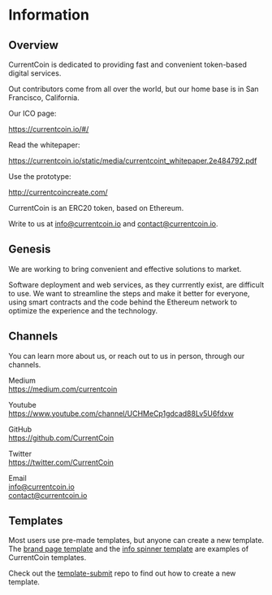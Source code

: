 # Information

Overview
------

CurrentCoin is dedicated to providing fast and convenient token-based digital services.

Out contributors come from all over the world, but our home base is in San Francisco, California.

Our ICO page:

https://currentcoin.io/#/

Read the whitepaper:

https://currentcoin.io/static/media/currentcoint_whitepaper.2e484792.pdf

Use the prototype:

http://currentcoincreate.com/

CurrentCoin is an ERC20 token, based on Ethereum.

Write to us at info@currentcoin.io and contact@currentcoin.io.

Genesis
------

We are working to bring convenient and effective solutions to market.

Software deployment and web services, as they currrently exist, are difficult to use. We want to streamline the steps and make it better for everyone, using smart contracts and the code behind the Ethereum network to optimize the experience and the technology.

Channels
------
You can learn more about us, or reach out to us in person, through our channels.

Medium  
https://medium.com/currentcoin  

Youtube  
https://www.youtube.com/channel/UCHMeCp1gdcad88Lv5U6fdxw  

GitHub  
https://github.com/CurrentCoin  

Twitter  
https://twitter.com/CurrentCoin  

Email  
info@currentcoin.io  
contact@currentcoin.io  
  
Templates
------

Most users use pre-made templates, but anyone can create a new template. The [brand page template](https://github.com/CurrentCoin/template-brand-page) and the [info spinner template](https://github.com/CurrentCoin/template-info-spinner) are examples of CurrentCoin templates.

Check out the [template-submit](https://github.com/CurrentCoin/template-submit) repo to find out how to create a new template.
